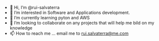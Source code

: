 - 👋 Hi, I’m @rui-salvaterra
- 👀 I’m interested in Software and Applications development.
- 🌱 I’m currently learning pyton and AWS
- 💞️ I’m looking to collaborate on any projects that will help me bild on my knowledge
- 📫 How to reach me ... email me to rui.salvaterra@me.com

<!---
rui-salvaterra/rui-salvaterra is a ✨ special ✨ repository because its `README.md` (this file) appears on your GitHub profile.
You can click the Preview link to take a look at your changes.
--->
